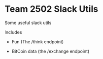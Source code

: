 # Team 2502 Slack Utils

Some useful slack utils

Includes

* Fun \(The /think endpoint)

* BitCoin data \(the /exchange endpoint)
